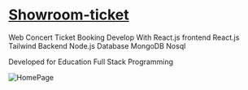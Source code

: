 # [Showroom-ticket](https://showroom-frontend.onrender.com/) 

Web Concert Ticket Booking Develop With React.js
frontend React.js Tailwind
Backend Node.js
Database MongoDB Nosql

Developed for Education Full Stack Programming

![HomePage](https://github.com/wichapad/showroom-ticket/assets/84759066/7fd4237f-a24c-4a84-a908-230c3acdc8f6)

